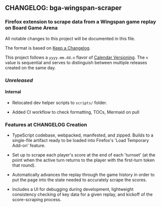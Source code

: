 ## CHANGELOG: bga-wingspan-scraper

### Firefox extension to scrape data from a Wingspan game replay on Board Game Arena

All notable changes to this project will be documented in this file.

The format is based on [Keep a Changelog](http://keepachangelog.com/en/1.0.0/).

This project follows a `yyyy.mm.dd.n` flavor of
[Calendar Versioning](https://calver.org/). The `n` value is sequential and
serves to distinguish between multiple releases created on the same day.

### _Unreleased_

#### Internal

- Relocated dev helper scripts to `scripts/` folder.

- Added CI workflow to check formatting, TOCs, Mermaid on pull


### Features at CHANGELOG Creation

- TypeScript codebase, webpacked, manifested, and zipped. Builds to a
  single-file artifact ready to be loaded into Firefox's 'Load Temporary Add-on'
  feature.

- Set up to scrape each player's score at the end of each 'turnset' (at the
  point when the active turn returns to the player with the first-turn token
  that round).

- Automatically advances the replay through the game history in order to put the
  page into the state needed to accurately scrape the scores.

- Includes a UI for debugging during development, lightweight consistency
  checking of key data for a given replay, and kickoff of the score-scraping
  process.
